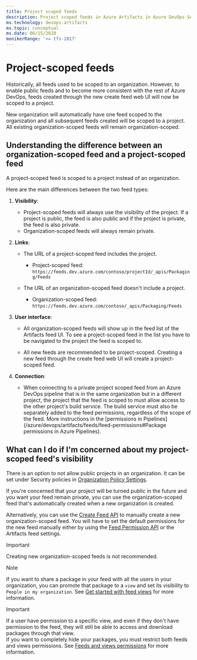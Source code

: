 ```yaml
---
title: Project scoped feeds
description: Project scoped feeds in Azure Artifacts in Azure DevOps Services or Team Foundation Server. This article explains the difference between organization scoped and project scoped feeds. It also explains the concept of feed visibility. 
ms.technology: devops-artifacts
ms.topic: conceptual
ms.date: 06/15/2020
monikerRange: '>= tfs-2017'
---
```


# Project-scoped feeds

Historically, all feeds used to be scoped to an organization. However, to enable public feeds and to become more consistent with the rest of Azure DevOps, feeds created through the new create feed web UI will now be scoped to a project. 

New organization will automatically have one feed scoped to the organization and all subsequent feeds created will be scoped to a project. All existing organization-scoped feeds will remain organization-scoped.

## Understanding the difference between an organization-scoped feed and a project-scoped feed

A project-scoped feed is scoped to a project instead of an organization. 

Here are the main differences between the two feed types:

1. **Visibility**:

    * Project-scoped feeds will always use the visibility of the project. If a project is public, the feed is also public and if the project is private, the feed is also private. 
    * Organization-scoped feeds will always remain private.

1. **Links**:

    * The URL of a project-scoped feed includes the project.
        * Project-scoped feed: `https://feeds.dev.azure.com/contoso/projectId/_apis/Packaging/Feeds`

    * The URL of an organization-scoped feed doesn't include a project.
        * Organization-scoped feed: `https://feeds.dev.azure.com/contoso/_apis/Packaging/Feeds`

1. **User interface**:
    * All organization-scoped feeds will show up in the feed list of the Artifacts feed UI. To see a project-scoped feed in the list you have to be navigated to the project the feed is scoped to.

    * All new feeds are recommended to be project-scoped. Creating a new feed through the create feed web UI will create a project-scoped feed.

1. **Connection**:
    * When connecting to a private project scoped feed from an Azure DevOps pipeline that is in the same organization but in a different project, the project that the feed is scoped to must allow access to the other project's build service. The build service must also be separately added to the feed permissions, regardless of the scope of the feed. More instructions in the [permissions in Pipelines](/azure/devops/artifacts/feeds/feed-permissions#Package permissions in Azure Pipelines).

## What can I do if I'm concerned about my project-scoped feed's visibility

There is an option to not allow public projects in an organization. It can be set under Security policies in [Organization Policy Settings](../../organizations/accounts/change-application-access-policies.md).

If you're concerned that your project will be turned public in the future and you want your feed remain private, you can use the organization-scoped feed that's automatically created when a new organization is created.

Alternatively, you can use the [Create Feed API](https://docs.microsoft.com/rest/api/azure/devops/artifacts/feed%20%20management/create%20feed?view=azure-devops-rest-5.1) to manually create a new organization-scoped feed. You will have to set the default permissions for the new feed manually either by using the [Feed Permission API](https://docs.microsoft.com/rest/api/azure/devops/artifacts/feed%20%20management/set%20feed%20permissions?view=azure-devops-rest-5.1) or the Artifacts feed settings.

> [!IMPORTANT]
> Creating new organization-scoped feeds is not recommended.

> [!NOTE]
> If you want to share a package in your feed with all the users in your organization, you can promote that package to a `view` and set its visibility to `People in my organization`. See [Get started with feed views](./views.md#get-started-with-feed-views) for more information.

> [!IMPORTANT]
> If a user have permission to a specific view, and even if they don't have permission to the feed, they will still be able to access and download packages through that view.  
> If you want to completely hide your packages, you must restrict both feeds and views permissions. See [Feeds and views permissions](feed-permissions.md) for more information.


